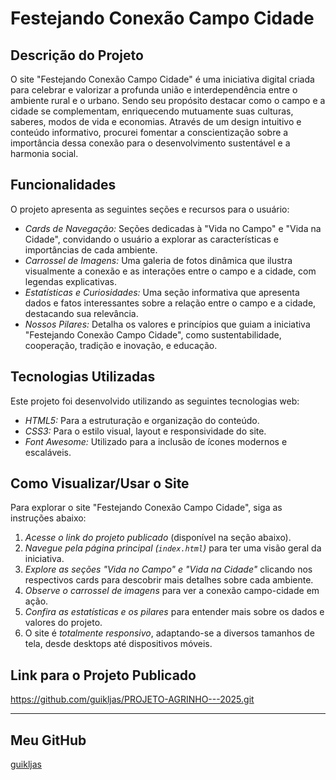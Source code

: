 # Festejando Conexão Campo Cidade

## Descrição do Projeto

O site "Festejando Conexão Campo Cidade" é uma iniciativa digital criada para celebrar e valorizar a profunda união e interdependência entre o ambiente rural e o urbano. Sendo seu propósito destacar como o campo e a cidade se complementam, enriquecendo mutuamente suas culturas, saberes, modos de vida e economias. Através de um design intuitivo e conteúdo informativo, procurei fomentar a conscientização sobre a importância dessa conexão para o desenvolvimento sustentável e a harmonia social.

## Funcionalidades

O projeto apresenta as seguintes seções e recursos para o usuário:

* *Cards de Navegação:* Seções dedicadas à "Vida no Campo" e "Vida na Cidade", convidando o usuário a explorar as características e importâncias de cada ambiente.
* *Carrossel de Imagens:* Uma galeria de fotos dinâmica que ilustra visualmente a conexão e as interações entre o campo e a cidade, com legendas explicativas.
* *Estatísticas e Curiosidades:* Uma seção informativa que apresenta dados e fatos interessantes sobre a relação entre o campo e a cidade, destacando sua relevância.
* *Nossos Pilares:* Detalha os valores e princípios que guiam a iniciativa "Festejando Conexão Campo Cidade", como sustentabilidade, cooperação, tradição e inovação, e educação.

## Tecnologias Utilizadas

Este projeto foi desenvolvido utilizando as seguintes tecnologias web:

* *HTML5:* Para a estruturação e organização do conteúdo.
* *CSS3:* Para o estilo visual, layout e responsividade do site.
* *Font Awesome:* Utilizado para a inclusão de ícones modernos e escaláveis.

## Como Visualizar/Usar o Site

Para explorar o site "Festejando Conexão Campo Cidade", siga as instruções abaixo:

1.  *Acesse o link do projeto publicado* (disponível na seção abaixo).
2.  *Navegue pela página principal (`index.html`)* para ter uma visão geral da iniciativa.
3.  *Explore as seções "Vida no Campo" e "Vida na Cidade"* clicando nos respectivos cards para descobrir mais detalhes sobre cada ambiente.
4.  *Observe o carrossel de imagens* para ver a conexão campo-cidade em ação.
5.  *Confira as estatísticas e os pilares* para entender mais sobre os dados e valores do projeto.
6.  O site é *totalmente responsivo*, adaptando-se a diversos tamanhos de tela, desde desktops até dispositivos móveis.

## Link para o Projeto Publicado

https://github.com/guikljas/PROJETO-AGRINHO---2025.git

---

## Meu GitHub

[guikljas](https://github.com/guikljas)

